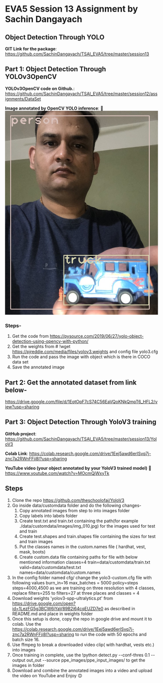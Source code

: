 # EVA5 Session 13 Assignment by Sachin Dangayach

## Object Detection Through YOLO

**GIT Link for the package**: https://github.com/SachinDangayach/TSAI_EVA5/tree/master/session13

## Part 1: Object Detection Through YOLOv3OpenCV

**YOLOv3OpenCV code on Github.**: https://github.com/SachinDangayach/TSAI_EVA5/tree/master/session12/assignments/DataSet

**Image annotated by OpenCV YOLO inference**: 📸
![alt text](https://github.com/SachinDangayach/TSAI_EVA5/blob/master/session13/session13_A/IMG_0013_BB.jpg)

### Steps-
1. Get the code from https://pysource.com/2019/06/27/yolo-object-detection-using-opencv-with-python/
2. Get the weights from # !wget https://pjreddie.com/media/files/yolov3.weights and config file yolo3.cfg
3. Run the code and pass the image with object which is there in COCO data set
4. Save the annotated image

## Part 2: Get the annotated dataset from link below-
https://drive.google.com/file/d/1EqtOpF7cS74C56EaVQoKNkQmpT6_HFL2/view?usp=sharing

## Part 3: Object Detection Through YoloV3 training

**GitHub project**: https://github.com/SachinDangayach/TSAI_EVA5/tree/master/session13/YoloV3


**Colab Link**: https://colab.research.google.com/drive/1Eej5awd6erlSvq7j-znc7a2RWnFFji8I?usp=sharing


**YouTube video (your object annotated by your YoloV3 trained model)** 🎥  https://www.youtube.com/watch?v=MOcmQjWxyTk

## Steps
1. Clone the repo https://github.com/theschoolofai/YoloV3
2. Go inside data/customdata folder and do the following changes-
    1. Copy annotated images from step to into images folder
    2. Copy labels into labels folder
    3. Create test.txt and train.txt containing the path(for example ./data/customdata/images/img_010.jpg) for the images used for test and train
    4. Create test.shapes and train.shapes file containing the sizes for test and train images
    5. Put the classes names in the custom.names file ( hardhat, vest, mask, boots)
    6. Create custom.data file containing paths for file with below mentioned information
        classes=4
        train=data/customdata/train.txt
        valid=data/customdata/test.txt
        names=data/customdata/custom.names
3. In the config folder named cfg/ change the yolo3-custom.cfg file with following values
        burn_in=16
        max_batches = 5000
        policy=steps
        steps=4000,4500
        as we are training on three resolution with 4 classes, replace filters=255 to filters=27 at three places and classes = 4
4.  Download weights 'yolov3-spp-ultralytics.pt' from https://drive.google.com/open?id=1LezFG5g3BCW6iYaV89B2i64cqEUZD7e0
        as described in README.md and place in weights folder
5.  Once this setup is done, copy the repo in google drive and mount it to colab. Use the https://colab.research.google.com/drive/1Eej5awd6erlSvq7j-znc7a2RWnFFji8I?usp=sharing to run the code with 50 epochs and batch size 16.
6. Use ffmpeg to break a downloaded video clip( with hardhat, vests etc.) into images
7. Once training in complete, use the !python detect.py --conf-thres 0.1 --output out_out --source ppe_images/ppe_input_images/ to get the images in folder
8. Download and combine the annotated images into a video and upload the video on YouTube and Enjoy 😊
